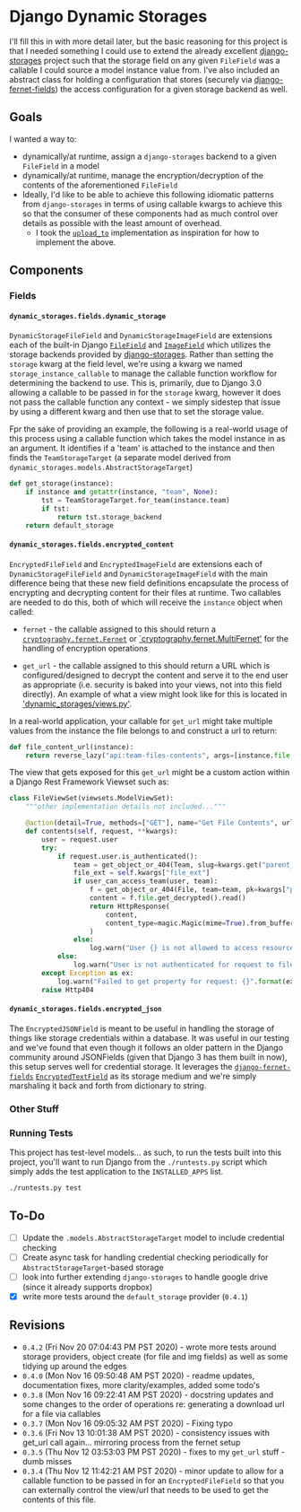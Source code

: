 # Django Dynamic Storages

I'll fill this in with more detail later, but the basic reasoning for this project is that I needed something I could use to extend the already excellent [django-storages](https://github.com/jschneier/django-storages) project such that the storage field on any given `FileField` was a callable I could source a model instance value from. I've also included an abstract class for holding a configuration that stores (securely via [django-fernet-fields](https://github.com/orcasgit/django-fernet-fields)) the access configuration for a given storage backend as well.  

## Goals

I wanted a way to:

* dynamically/at runtime, assign a `django-storages` backend to a given `FileField` in a model
* dynamically/at runtime, manage the encryption/decryption of the contents of the aforementioned `FileField`
* Ideally, I'd like to be able to achieve this following idiomatic patterns from `django-storages` in terms of using callable kwargs to achieve this so that the consumer of these components had as much control over details as possible with the least amount of overhead.
    * I took the [`upload_to`](https://docs.djangoproject.com/en/3.1/ref/models/fields/#django.db.models.FileField.upload_to) implementation as inspiration for how to implement the above.

## Components

### Fields

#### `dynamic_storages.fields.dynamic_storage`

`DynamicStorageFileField` and `DynamicStorageImageField` are extensions each of the built-in Django [`FileField`](https://docs.djangoproject.com/en/3.1/ref/models/fields/#filefield) and [`ImageField`](https://docs.djangoproject.com/en/3.1/ref/models/fields/#integerfield) which utilizes the storage backends provided by [django-storages](https://django-storages.readthedocs.io/en/latest/). Rather than setting the `storage` kwarg at the field level, we're using a kwarg we named `storage_instance_callable` to manage the callable function workflow for determining the backend to use. This is, primarily, due to Django 3.0 allowing a callable to be passed in for the `storage` kwarg, however it does not pass the callable function any context - we simply sidestep that issue by using a different kwarg and then use that to set the storage value.


Fpr the sake of providing an example, the following is a real-world usage of this process using a callable function which takes the model instance in as an argument. It identifies if a 'team' is attached to the instance and then finds the `TeamStorageTarget` (a separate model derived from `dynamic_storages.models.AbstractStorageTarget`)

```python
def get_storage(instance):
    if instance and getattr(instance, "team", None):
        tst = TeamStorageTarget.for_team(instance.team)
        if tst:
            return tst.storage_backend
    return default_storage
```

#### `dynamic_storages.fields.encrypted_content`

`EncryptedFileField` and `EncryptedImageField` are extensions each of `DynamicStorageFileField` and `DynamicStorageImageField` with the main difference being that these new field definitions encapsulate the process of encrypting and decrypting content for their files at runtime. Two callables are needed to do this, both of which will receive the `instance` object when called:

* `fernet` - the callable assigned to this should return a [`cryptography.fernet.Fernet`](https://cryptography.io/en/latest/fernet.html?highlight=fernet#cryptography.fernet.Fernet) or [`cryptography.fernet.MultiFernet'](https://cryptography.io/en/latest/fernet.html?highlight=fernet#cryptography.fernet.Fernet) for the handling of encryption operations


* `get_url` - the callable assigned to this should return a URL which is configured/designed to decrypt the content and serve it to the end user as appropriate (i.e. security is baked into your views, not into this field directly). An example of what a view might look like for this is located in ['dynamic_storages/views.py'](dynamic_storages/views.py).

In a real-world application, your callable for `get_url` might take multiple values from the instance the file belongs to and construct a url to return:

```python
def file_content_url(instance):
    return reverse_lazy("api:team-files-contents", args=[instance.file.team.slug, instance.team.id, instance.team.file.name.split(".")[-1]])
```

The view that gets exposed for this `get_url` might be a custom action within a Django Rest Framework Viewset such as:

```python
class FileViewSet(viewsets.ModelViewSet):
    """other implementation details not included..."""

    @action(detail=True, methods=["GET"], name="Get File Contents", url_path="contents.<str:file_ext>")
    def contents(self, request, **kwargs):
        user = request.user
        try:
            if request.user.is_authenticated():
                team = get_object_or_404(Team, slug=kwargs.get("parent_lookup_team__slug"))
                file_ext = self.kwargs["file_ext"]
                if user_can_access_team(user, team):
                    f = get_object_or_404(File, team=team, pk=kwargs["pk"])
                    content = f.file.get_decrypted().read()
                    return HttpResponse(
                        content,
                        content_type=magic.Magic(mime=True).from_buffer(content),
                    )
                else:
                    log.warn("User {} is not allowed to access resources for team {}".format(user.username, team.name))
            else:
                log.warn("User is not authenticated for request to file with {}".format(self.kwargs))
        except Exception as ex:
            log.warn("Failed to get property for request: {}".format(ex))
        raise Http404
```

#### `dynamic_storages.fields.encrypted_json`

The `EncryptedJSONField` is meant to be useful in handling the storage of things like storage credentials within a database. It was useful in our testing and we've found that even though it follows an older pattern in the Django community around JSONFields (given that Django 3 has them built in now), this setup serves well for credential storage.  It leverages the [`django-fernet-fields`](https://github.com/orcasgit/django-fernet-fields) [`EncryptedTextField`](https://github.com/orcasgit/django-fernet-fields/blob/master/fernet_fields/fields.py#L109) as its storage medium and we're simply marshaling it back and forth from dictionary to string.  


### Other Stuff

### Running Tests

This project has test-level models... as such, to run the tests built into this project, you'll want to run Django from the `./runtests.py` script which simply adds the test application to the `INSTALLED_APPS` list.

```bash
./runtests.py test
```


## To-Do

* [ ] Update the `.models.AbstractStorageTarget` model to include credential checking
* [ ] Create async task for handling credential checking periodically for `AbstractStorageTarget`-based storage
* [ ] look into further extending `django-storages` to handle google drive (since it already supports dropbox)
* [X] write more tests around the `default_storage` provider (`0.4.1`)

## Revisions

* `0.4.2` (Fri Nov 20 07:04:43 PM PST 2020) - wrote more tests around storage providers, object create (for file and img fields) as well as some tidying up around the edges
* `0.4.0` (Mon Nov 16 09:50:48 AM PST 2020) - readme updates, documentation fixes, more clarity/examples, added some todo's
* `0.3.8` (Mon Nov 16 09:22:41 AM PST 2020) - docstring updates and some changes to the order of operations re: generating a download url for a file via callables
* `0.3.7` (Mon Nov 16 09:05:32 AM PST 2020) - Fixing typo
* `0.3.6` (Fri Nov 13 10:01:38 AM PST 2020) - consistency issues with get_url call again... mirroring process from the fernet setup
* `0.3.5` (Thu Nov 12 03:53:03 PM PST 2020) - fixes to my `get_url` stuff - dumb misses
* `0.3.4` (Thu Nov 12 11:42:21 AM PST 2020) - minor update to allow for a callable function to be passed in for an `EncryptedFileField` so that you can externally control the view/url that needs to be used to get the contents of this file.
